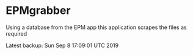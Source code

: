 # EPMgrabber
Using a database from the EPM app this application scrapes the files as required


Latest backup: Sun Sep 8 17:09:01 UTC 2019
